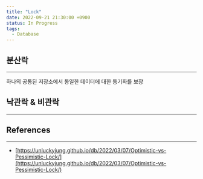 ```yaml
---
title: "Lock"
date: 2022-09-21 21:30:00 +0900
status: In Progress
tags:
  - Database
---
```


## 분산락

---

하나의 공통된 저장소에서 동일한 데이터에 대한 동기화를 보장

## 낙관락 & 비관락

---

## References

---

- [https://unluckyjung.github.io/db/2022/03/07/Optimistic-vs-Pessimistic-Lock/](https://unluckyjung.github.io/db/2022/03/07/Optimistic-vs-Pessimistic-Lock/)
